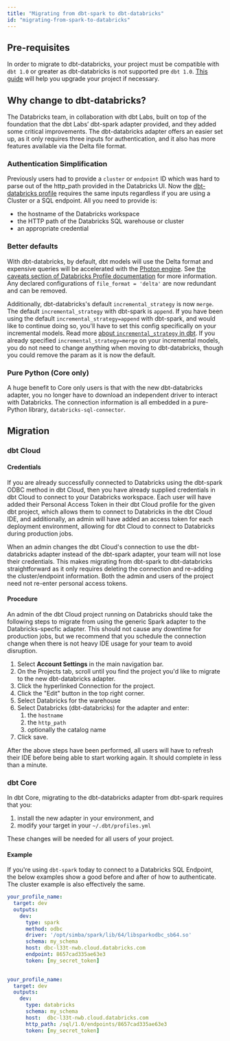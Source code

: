 ```yaml
---
title: "Migrating from dbt-spark to dbt-databricks"
id: "migrating-from-spark-to-databricks"
---
```



## Pre-requisites

In order to migrate to dbt-databricks, your project must be compatible with `dbt 1.0` or greater as dbt-databricks is not supported pre `dbt 1.0`. [This guide](https://docs.getdbt.com/guides/migration/versions/upgrading-to-v1.0) will help you upgrade your project if necessary.

## Why change to dbt-databricks?

The Databricks team, in collaboration with dbt Labs, built on top of the foundation that the dbt Labs’ dbt-spark adapter provided, and they added some critical improvements. The dbt-databricks adapter offers an easier set up, as it only requires three inputs for authentication, and it also has more features available via the Delta file format.

### Authentication Simplification

Previously users had to provide a `cluster` or `endpoint` ID which was hard to parse out of the http_path provided in the Databricks UI. Now the [dbt-databricks profile](https://docs.getdbt.com/reference/warehouse-setups/databricks-setup) requires the same inputs regardless if you are using a Cluster or a SQL endpoint. All you need to provide is:
- the hostname of the Databricks workspace
- the HTTP path of the Databricks SQL warehouse or cluster
- an appropriate credential


### Better defaults

With dbt-databricks, by default, dbt models will use the Delta format and expensive queries will be accelerated with the [Photon engine](https://docs.databricks.com/runtime/photon.html). See [the caveats section of Databricks Profile documentation](https://docs.getdbt.com/reference/warehouse-profiles/databricks-profile#choosing-between-dbt-databricks-and-dbt-spark) for more information. Any declared configurations of `file_format = 'delta'` are now redundant and can be removed.

Additionally, dbt-databricks's default `incremental_strategy` is now `merge`. The default `incremental_strategy` with dbt-spark is `append`.
If you have been using the default `incremental_strategy=append` with dbt-spark, and would like to continue doing so, you'll have to set this config specifically on your incremental models. Read more [about `incremental_strategy` in dbt](https://docs.getdbt.com/docs/building-a-dbt-project/building-models/configuring-incremental-models#about-incremental_strategy).
If you already specified `incremental_strategy=merge` on your incremental models, you do not need to change anything when moving to dbt-databricks, though you could remove the param as it is now the default.

### Pure Python (Core only)

A huge benefit to Core only users is that with the new dbt-databricks adapter, you no longer have to download an independent driver to interact with Databricks. The connection information is all embedded in a pure-Python library, `databricks-sql-connector`.


## Migration
### dbt Cloud

#### Credentials
If you are already successfully connected to Databricks using the dbt-spark ODBC method in dbt Cloud, then you have already supplied credentials in dbt Cloud to connect to your Databricks workspace. Each user will have added their Personal Access Token in their dbt Cloud profile for the given dbt project, which allows them to connect to Databricks in the dbt Cloud IDE, and additionally, an admin will have added an access token for each deployment environment, allowing for dbt Cloud to connect to Databricks during production jobs.

When an admin changes the dbt Cloud's connection to use the dbt-databricks adapter instead of the dbt-spark adapter, your team will not lose their credentials. This makes migrating from dbt-spark to dbt-databricks straightforward as it only requires deleting the connection and re-adding the cluster/endpoint information. Both the admin and users of the project need not re-enter personal access tokens.

#### Procedure

An admin of the dbt Cloud project running on Databricks should take the following steps to migrate from using the generic Spark adapter to the Databricks-specfic adapter. This should not cause any downtime for production jobs, but we recommend that you schedule the connection change when there is not heavy IDE usage for your team to avoid disruption.

1. Select **Account Settings** in the main navigation bar.
2. On the Projects tab, scroll until you find the project you'd like to migrate to the new dbt-databricks adapter.
3. Click the hyperlinked Connection for the project.
4. Click the "Edit" button in the top right corner.
5. Select Databricks for the warehouse
6. Select Databricks (dbt-databricks) for the adapter and enter:
    1. the `hostname`
    2. the `http_path`
    3. optionally the catalog name
7. Click save.

After the above steps have been performed, all users will have to refresh their IDE before being able to start working again. It should complete in less than a minute. 





### dbt Core

In dbt Core, migrating to the dbt-databricks adapter from dbt-spark requires that you:
1. install the new adapter in your environment, and
2. modify your target in your `~/.dbt/profiles.yml`

These changes will be needed for all users of your project.

#### Example

If you're using `dbt-spark` today to connect to a Databricks SQL Endpoint, the below examples show a good before and after of how to authenticate. The cluster example is also effectively the same.


<File name='~/.dbt/profiles.yml'>

```yaml
your_profile_name:
  target: dev
  outputs:
    dev:
      type: spark
      method: odbc
      driver: '/opt/simba/spark/lib/64/libsparkodbc_sb64.so'
      schema: my_schema
      host: dbc-l33t-nwb.cloud.databricks.com
      endpoint: 8657cad335ae63e3
      token: [my_secret_token]
      
```

</File>

<File name='~/.dbt/profiles.yml'>

```yaml
your_profile_name:
  target: dev
  outputs:
    dev:
      type: databricks
      schema: my_schema
      host:  dbc-l33t-nwb.cloud.databricks.com
      http_path: /sql/1.0/endpoints/8657cad335ae63e3
      token: [my_secret_token]
```

</File>
